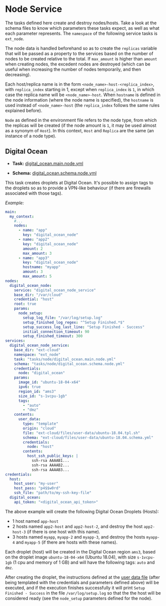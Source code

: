 # Node Service

The tasks defined here create and destroy nodes/hosts. Take a look at the schema files to know which parameters these tasks expect, as well as what each parameter represents. The `namespace` of the following service tasks is `ext_node`.

The node data is handled beforehand so as to create the `replicas` variable that will be passed as a property to the services based on the number of nodes to be created relative to the total. If `max_amount` is higher than `amount` when creating nodes, the excedent nodes are destroyed (which can be useful when increasing the number of nodes temporarily, and then decreasing).

Each host/replica name is in the form `<node_name>-host-<replica_index>`, with `replica_index` starting in 1, except when `replica_index` is `1`, in which case the replica name will be `<node_name>-host`. When `hostname` is defined in the node information (where the node name is specified), the `hostname` is used instead of `<node_name>-host` (the `replica_index` follows the same rules explained before).

`Node` as defined in the environment file refers to the node type, from which the replicas will be created (if the node amount is `1`, it may be used almost as a synonym of `Host`). In this context, `Host` and `Replica` are the same (an instance of a node type).

## Digital Ocean

- **Task:** [digital_ocean.main.node.yml](digital_ocean.main.node.yml)

- **Schema:** [digital_ocean.schema.node.yml](digital_ocean.schema.node.yml)

This task creates droplets at Digital Ocean. It's possible to assign tags to the droplets so as to provide a VPN-like behaviour (if there are firewalls associated with those tags).

_Example:_

```yaml
main:
  my_context:
    #...
    nodes:
      - name: "app"
        key: "digital_ocean_node"
      - name: "app2"
        key: "digital_ocean_node"
        amount: 2
        max_amount: 3
      - name: "app3"
        key: "digital_ocean_node"
        hostname: "myapp"
        amount: 3
        max_amount: 5
nodes:
  digital_ocean_node:
    service: "digital_ocean_node_service"
    base_dir: "/var/cloud"
    credential: "host"
    root: true
    params:
      node_setup:
        setup_log_file: "/var/log/setup.log"
        setup_finished_log_regex: "^Setup Finished.*$"
        setup_success_log_last_line: "Setup Finished - Success"
        initial_connection_timeout: 90
        setup_finished_timeout: 300
services:
  digital_ocean_node_service:
    base_dir: "ext-cloud"
    namespace: "ext_node"
    task: "tasks/node/digital_ocean.main.node.yml"
    schema: "tasks/node/digital_ocean.schema.node.yml"
    credentials:
      node: "digital_ocean"
    params:
      image_id: "ubuntu-18-04-x64"
      ipv6: true
      region_id: "ams3"
      size_id: "s-1vcpu-1gb"
      tags:
        - "auto"
        - "dmz"
    contents:
      user_data:
        type: "template"
        origin: "cloud"
        file: "ext-cloud/files/user-data/ubuntu-18.04.tpl.sh"
        schema: "ext-cloud/files/user-data/ubuntu-18.04.schema.yml"
        credentials:
          node: "host"
        contents:
          host_ssh_public_keys: |
            ssh-rsa AAAAB1...
            ssh-rsa AAAAB2...
            ssh-rsa AAAAB3...
credentials:
  host:
    host_user: "my-user"
    host_pass: "p4$$w0rd"
    ssh_file: "path/to/my-ssh-key-file"
  digital_ocean:
    api_token: "<digital_ocean_api_token>"
```

The above example will create the following Digital Ocean Droplets (Hosts):

- 1 host named `app-host`
- 2 hosts named `app2-host` and `app2-host-2`, and destroy the host `app2-host-3` (if there is one host with this name).
- 3 hosts named `myapp`, `myapp-2` and `myapp-3`, and destroy the hosts `myapp-4` and `myapp-5` (if there are hosts with these names).

Each droplet (host) will be created in the Digital Ocean region `ams3`, based on the droplet image `ubuntu-18-04-x64` (Ubuntu 18.04), with size `s-1vcpu-1gb` (1 cpu and memory of 1 GB) and will have the following tags: `auto` and `dmz`.

After creating the droplet, the instructions defined at the [user data file](../../files/user-data/ubuntu-18.04.tpl.sh) (after being templated with the credentials and parameters defined above) will be executed, and if the execution finishes successfully it will print `Setup Finished - Success` in the file `/var/log/setup.log` so that the the host will be considered ready (see the `node_setup` parameters defined for the node).
